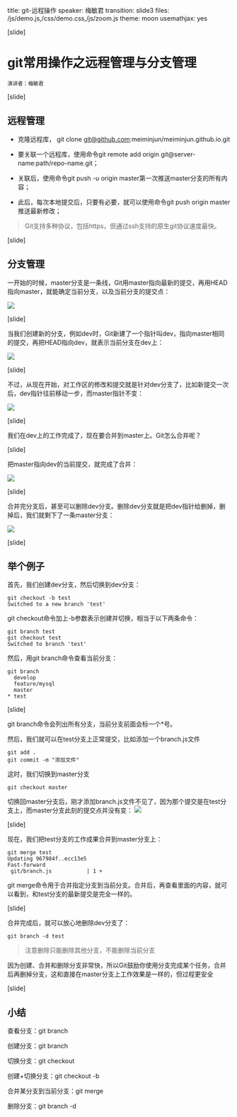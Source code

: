 title: git-远程操作
speaker: 梅敏君
transition: slide3
files: /js/demo.js,/css/demo.css,/js/zoom.js
theme: moon
usemathjax: yes

[slide]

# git常用操作之远程管理与分支管理
<small>演讲者：梅敏君</small>

[slide]

## 远程管理

* 克隆远程库， git clone git@github.com:meiminjun/meiminjun.github.io.git

* 要关联一个远程库，使用命令git remote add origin git@server-name:path/repo-name.git；

* 关联后，使用命令git push -u origin master第一次推送master分支的所有内容；

* 此后，每次本地提交后，只要有必要，就可以使用命令git push origin master推送最新修改；


> Git支持多种协议，包括https，但通过ssh支持的原生git协议速度最快。

[slide]

## 分支管理

  一开始的时候，master分支是一条线，Git用master指向最新的提交，再用HEAD指向master，就能确定当前分支，以及当前分支的提交点：

  ![](http://ww3.sinaimg.cn/large/69a9ed59gw1fb1upo5iqkj208d047q2w.jpg)

[slide]

当我们创建新的分支，例如dev时，Git新建了一个指针叫dev，指向master相同的提交，再把HEAD指向dev，就表示当前分支在dev上：

![](http://ww2.sinaimg.cn/large/69a9ed59gw1fb1uriy9a3j20a706h74a.jpg)

[slide]

不过，从现在开始，对工作区的修改和提交就是针对dev分支了，比如新提交一次后，dev指针往前移动一步，而master指针不变：

![](http://ww1.sinaimg.cn/large/69a9ed59gw1fb1ut2uf8qj20dq06hmx7.jpg)

[slide]

我们在dev上的工作完成了，现在要合并到master上。Git怎么合并呢？

[slide]

把master指向dev的当前提交，就完成了合并：

![](http://ww4.sinaimg.cn/large/69a9ed59gw1fb1utvdg4ij20br0660st.jpg)

[slide]

合并完分支后，甚至可以删除dev分支。删除dev分支就是把dev指针给删掉，删掉后，我们就剩下了一条master分支：

![](http://ww1.sinaimg.cn/large/69a9ed59gw1fb1uvckv5pj20br04fdfu.jpg)

[slide]

## 举个例子

首先，我们创建dev分支，然后切换到dev分支：

```
git checkout -b test
Switched to a new branch 'test'
```

git checkout命令加上-b参数表示创建并切换，相当于以下两条命令：
```
git branch test
git checkout test
Switched to branch 'test'
```
然后，用git branch命令查看当前分支：
```
git branch
  develop
  feature/mysql
  master
* test
```

[slide]

git branch命令会列出所有分支，当前分支前面会标一个*号。

然后，我们就可以在test分支上正常提交，比如添加一个branch.js文件
```
git add .
git commit -m "添加文件"
```

这时，我们切换到master分支

```
git checkout master
```

切换回master分支后，刚才添加branch.js文件不见了，因为那个提交是在test分支上，而master分支此刻的提交点并没有变：
![](http://ww1.sinaimg.cn/large/69a9ed59gw1fb1vqyzyh0j20bd066aa3.jpg)

[slide]

现在，我们把test分支的工作成果合并到master分支上：

```
git merge test
Updating 967984f..ecc13e5
Fast-forward
 git/branch.js           | 1 +
```

git merge命令用于合并指定分支到当前分支。合并后，再查看里面的内容，就可以看到，和test分支的最新提交是完全一样的。

[slide]

合并完成后，就可以放心地删除dev分支了：
```
git branch -d test

```
> 注意删除只能删除其他分支，不能删除当前分支


因为创建、合并和删除分支非常快，所以Git鼓励你使用分支完成某个任务，合并后再删掉分支，这和直接在master分支上工作效果是一样的，但过程更安全

[slide]

## 小结

查看分支：git branch

创建分支：git branch <name>

切换分支：git checkout <name>

创建+切换分支：git checkout -b <name>

合并某分支到当前分支：git merge <name>

删除分支：git branch -d <name>






